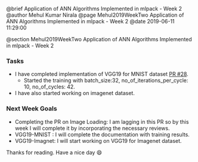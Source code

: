 @brief Application of ANN Algorithms Implemented in mlpack - Week 2
@author Mehul Kumar Nirala
@page Mehul2019WeekTwo Application of ANN Algorithms Implemented in mlpack - Week 2
@date 2019-06-11 11:29:00

@section Mehul2019WeekTwo Application of ANN Algorithms Implemented in mlpack - Week 2

### Tasks
* I have completed implementation of VGG19 for MNIST dataset [PR #28](https://github.com/mlpack/models/pull/28).
  * Started the training with batch_size:32, no_of_iterations_per_cycle: 10, no_of_cycles: 42.
* I have also started working on imagenet dataset.

### Next Week Goals

* Completing the PR on Image Loading: I am lagging in this PR so by this week I will complete it by incorporating the necessary reviews.
* VGG19-MNIST : I will complete the documentation with training results.
* VGG19-Imagnet: I will start working on VGG19 for Imagenet dataset.

Thanks for reading. Have a nice day :smile:

